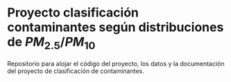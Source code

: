 # Proyecto clasificación contaminantes según distribuciones de $PM_{2.5}/PM_{10}$

Repositorio para alojar el código del proyecto, los datos y la documentación del proyecto de clasificación de contaminantes.